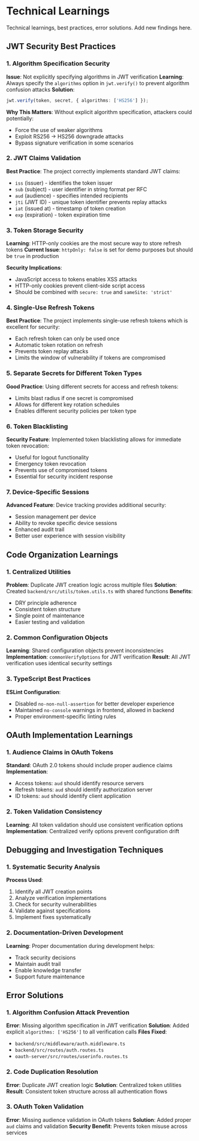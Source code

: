 # Technical Learnings

Technical learnings, best practices, error solutions. Add new findings here.

## JWT Security Best Practices

### 1. Algorithm Specification Security

**Issue**: Not explicitly specifying algorithms in JWT verification
**Learning**: Always specify the `algorithms` option in `jwt.verify()` to prevent algorithm confusion attacks
**Solution**:

```typescript
jwt.verify(token, secret, { algorithms: ['HS256'] });
```

**Why This Matters**: Without explicit algorithm specification, attackers could potentially:

- Force the use of weaker algorithms
- Exploit RS256 → HS256 downgrade attacks
- Bypass signature verification in some scenarios

### 2. JWT Claims Validation

**Best Practice**: The project correctly implements standard JWT claims:

- `iss` (issuer) - identifies the token issuer
- `sub` (subject) - user identifier in string format per RFC
- `aud` (audience) - specifies intended recipients
- `jti` (JWT ID) - unique token identifier prevents replay attacks
- `iat` (issued at) - timestamp of token creation
- `exp` (expiration) - token expiration time

### 3. Token Storage Security

**Learning**: HTTP-only cookies are the most secure way to store refresh tokens
**Current Issue**: `httpOnly: false` is set for demo purposes but should be `true` in production

**Security Implications**:

- JavaScript access to tokens enables XSS attacks
- HTTP-only cookies prevent client-side script access
- Should be combined with `secure: true` and `sameSite: 'strict'`

### 4. Single-Use Refresh Tokens

**Best Practice**: The project implements single-use refresh tokens which is excellent for security:

- Each refresh token can only be used once
- Automatic token rotation on refresh
- Prevents token replay attacks
- Limits the window of vulnerability if tokens are compromised

### 5. Separate Secrets for Different Token Types

**Good Practice**: Using different secrets for access and refresh tokens:

- Limits blast radius if one secret is compromised
- Allows for different key rotation schedules
- Enables different security policies per token type

### 6. Token Blacklisting

**Security Feature**: Implemented token blacklisting allows for immediate token revocation:

- Useful for logout functionality
- Emergency token revocation
- Prevents use of compromised tokens
- Essential for security incident response

### 7. Device-Specific Sessions

**Advanced Feature**: Device tracking provides additional security:

- Session management per device
- Ability to revoke specific device sessions
- Enhanced audit trail
- Better user experience with session visibility

## Code Organization Learnings

### 1. Centralized Utilities

**Problem**: Duplicate JWT creation logic across multiple files
**Solution**: Created `backend/src/utils/token.utils.ts` with shared functions
**Benefits**:

- DRY principle adherence
- Consistent token structure
- Single point of maintenance
- Easier testing and validation

### 2. Common Configuration Objects

**Learning**: Shared configuration objects prevent inconsistencies
**Implementation**: `commonVerifyOptions` for JWT verification
**Result**: All JWT verification uses identical security settings

### 3. TypeScript Best Practices

**ESLint Configuration**:

- Disabled `no-non-null-assertion` for better developer experience
- Maintained `no-console` warnings in frontend, allowed in backend
- Proper environment-specific linting rules

## OAuth Implementation Learnings

### 1. Audience Claims in OAuth Tokens

**Standard**: OAuth 2.0 tokens should include proper audience claims
**Implementation**:

- Access tokens: `aud` should identify resource servers
- Refresh tokens: `aud` should identify authorization server
- ID tokens: `aud` should identify client application

### 2. Token Validation Consistency

**Learning**: All token validation should use consistent verification options
**Implementation**: Centralized verify options prevent configuration drift

## Debugging and Investigation Techniques

### 1. Systematic Security Analysis

**Process Used**:

1. Identify all JWT creation points
2. Analyze verification implementations
3. Check for security vulnerabilities
4. Validate against specifications
5. Implement fixes systematically

### 2. Documentation-Driven Development

**Learning**: Proper documentation during development helps:

- Track security decisions
- Maintain audit trail
- Enable knowledge transfer
- Support future maintenance

## Error Solutions

### 1. Algorithm Confusion Attack Prevention

**Error**: Missing algorithm specification in JWT verification
**Solution**: Added explicit `algorithms: ['HS256']` to all verification calls
**Files Fixed**:

- `backend/src/middleware/auth.middleware.ts`
- `backend/src/routes/auth.routes.ts`
- `oauth-server/src/routes/userinfo.routes.ts`

### 2. Code Duplication Resolution

**Error**: Duplicate JWT creation logic
**Solution**: Centralized token utilities
**Result**: Consistent token structure across all authentication flows

### 3. OAuth Token Validation

**Error**: Missing audience validation in OAuth tokens
**Solution**: Added proper `aud` claims and validation
**Security Benefit**: Prevents token misuse across services
